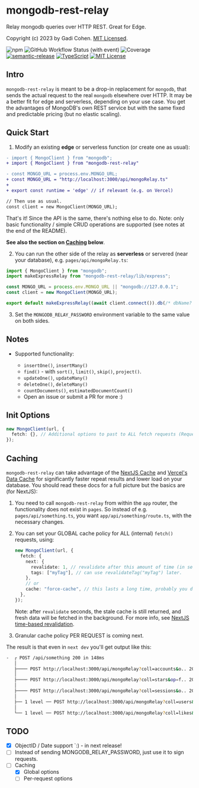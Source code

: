 # mongodb-rest-relay

Relay mongodb queries over HTTP REST. Great for Edge.

Copyright (c) 2023 by Gadi Cohen. [MIT Licensed](./LICENSE.txt).

![npm](https://img.shields.io/npm/v/mongodb-rest-relay) ![GitHub Workflow Status (with event)](https://img.shields.io/github/actions/workflow/status/gadicc/mongodb-rest-relay/release.yml) ![Coverage](https://img.shields.io/endpoint?url=https://gist.githubusercontent.com/gadicc/92f2b56335875f380d828a6f0b870fbb/raw/mongodb-rest-relay-coverage-main.json) [![semantic-release](https://img.shields.io/badge/%20%20%F0%9F%93%A6%F0%9F%9A%80-semantic--release-e10079.svg)](https://github.com/semantic-release/semantic-release) [![TypeScript](https://img.shields.io/badge/%3C%2F%3E-TypeScript-%230074c1.svg)](http://www.typescriptlang.org/) [![MIT License](https://img.shields.io/badge/license-MIT-blue.svg)](./LICENSE)

## Intro

`mongodb-rest-relay` is meant to be a drop-in replacement for `mongodb`, that sends
the actual request to the real `mongodb` elsewhere over HTTP. It may be a better fit
for edge and serverless, depending on your use case. You get the advantages of
MongoDB's own REST service but with the same fixed and predictable pricing (but no
elastic scaling).

## Quick Start

1. Modify an existing **edge** or serverless function (or create one as usual):

```diff
- import { MongoClient } from "mongodb";
+ import { MongoClient } from "mongodb-rest-relay"

- const MONGO_URL = process.env.MONGO_URL;
+ const MONGO_URL = "http://localhost:3000/api/mongoRelay.ts"
+
+ export const runtime = 'edge' // if relevant (e.g. on Vercel)

// Then use as usual.
const client = new MongoClient(MONGO_URL);
```

That's it! Since the API is the same, there's nothing else to do.
Note: only basic functionality / simple CRUD operations are
supported (see notes at the end of the README).

**See also the section on [Caching](#caching) below**.

2. You can run the other side of the relay as **serverless**
   or servered (near your database), e.g. `pages/api/mongoRelay.ts`:

```js
import { MongoClient } from "mongodb";
import makeExpressRelay from "mongodb-rest-relay/lib/express";

const MONGO_URL = process.env.MONGO_URL || "mongodb://127.0.0.1";
const client = new MongoClient(MONGO_URL);

export default makeExpressRelay((await client.connect()).db(/* dbName? */));
```

3. Set the `MONGODB_RELAY_PASSWORD` environment variable to the same value
   on both sides.

## Notes

- Supported functionality:

  - `insertOne()`, `insertMany()`
  - `find()` - with `sort()`, `limit()`, `skip()`, `project()`.
  - `updateOne()`, `updateMany()`
  - `deleteOne()`, `deleteMany()`
  - `countDocuments()`, `estimatedDocumentCount()`
  - Open an issue or submit a PR for more :)

## Init Options

```ts
new MongoClient(url, {
  fetch: {}, // Additional options to past to ALL fetch requests (RequestInit)
});
```

## Caching

`mongodb-rest-relay` can take advantage of the
[NextJS Cache](https://nextjs.org/docs/app/building-your-application/caching)
and
[Vercel's Data Cache](https://vercel.com/docs/infrastructure/data-cache)
for significantly faster repeat results and lower load on your database.
You should read these docs for a full picture but the basics are (for NextJS):

1. You need to call `mongodb-rest-relay` from within the `app` router,
   the functionality does not exist in `pages`. So instead of e.g.
   `pages/api/something.ts`, you want `app/api/something/route.ts`, with
   the necessary changes.

2. You can set your GLOBAL cache policy for ALL (internal) `fetch()`
   requests, using:

   ```ts
   new MongoClient(url, {
     fetch: {
       next: {
         revalidate: 1, // revalidate after this amount of time (in seconds)
         tags: ["myTag"], // can use revalidateTag("myTag") later.
       },
       // or
       cache: "force-cache", // this lasts a long time, probably you don't want it :)
     },
   });
   ```

   Note: after `revalidate` seconds, the stale cache is still returned, and
   fresh data will be fetched in the background. For more info, see
   [NextJS time-based revalidation](https://nextjs.org/docs/app/building-your-application/caching#time-based-revalidation).

3. Granular cache policy PER REQUEST is coming next.

The result is that even in `next dev` you'll get output like this:

```bash
-  ┌ POST /api/something 200 in 148ms
   │
   ├──── POST http://localhost:3000/api/mongoRelay?coll=accounts&o.. 200 in 6ms (cache: HIT)
   │
   ├──── POST http://localhost:3000/api/mongoRelay?coll=stars&op=f.. 200 in 3ms (cache: HIT)
   │
   ├──── POST http://localhost:3000/api/mongoRelay?coll=sessions&o.. 200 in 2ms (cache: HIT)
   │
   ├── 1 level ── POST http://localhost:3000/api/mongoRelay?coll=users&op=f.. 200 in 1ms (cache: HIT)
   │
   └── 1 level ── POST http://localhost:3000/api/mongoRelay?coll=likes&op=f.. 200 in 1ms (cache: HIT)
```

## TODO

- [x] ObjectID / Date support `:) - in next release!
- [ ] Instead of sending MONGODB_RELAY_PASSWORD, just use it to sign requests.
- [ ] Caching
  - [x] Global options
  - [ ] Per-request options
